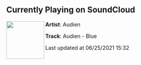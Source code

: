 ## Currently Playing on SoundCloud

[<img align="left" width="100" src="https://i1.sndcdn.com/artworks-ew0uQvHyWZOM-0-t500x500.png">](https://soundcloud.com/audien/audien-blue)

**Artist**: Audien 

**Track**: Audien - Blue

Last updated at 06/25/2021 15:32

